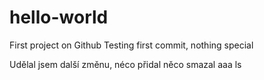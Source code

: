 # hello-world
First project on Github
Testing first commit, nothing special

Udělal jsem další změnu, néco přidal něco smazal aaa ls
